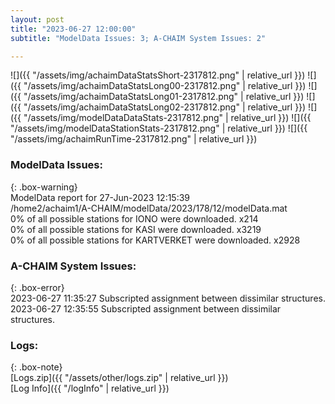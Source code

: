 ```yaml
---
layout: post
title: "2023-06-27 12:00:00"
subtitle: "ModelData Issues: 3; A-CHAIM System Issues: 2"

---
```


![]({{ "/assets/img/achaimDataStatsShort-2317812.png" | relative_url }})
![]({{ "/assets/img/achaimDataStatsLong00-2317812.png" | relative_url }})
![]({{ "/assets/img/achaimDataStatsLong01-2317812.png" | relative_url }})
![]({{ "/assets/img/achaimDataStatsLong02-2317812.png" | relative_url }})
![]({{ "/assets/img/modelDataDataStats-2317812.png" | relative_url }})
![]({{ "/assets/img/modelDataStationStats-2317812.png" | relative_url }})
![]({{ "/assets/img/achaimRunTime-2317812.png" | relative_url }})


### ModelData Issues:  
  
{: .box-warning}  
 ModelData report for 27-Jun-2023 12:15:39   
 /home2/achaim1/A-CHAIM/modelData/2023/178/12/modelData.mat   
 0% of all possible stations for IONO were downloaded. x214   
 0% of all possible stations for KASI were downloaded. x3219   
 0% of all possible stations for KARTVERKET were downloaded. x2928   
  
### A-CHAIM System Issues:  
  
{: .box-error}  
2023-06-27 11:35:27 Subscripted assignment between dissimilar structures.  
2023-06-27 12:35:55 Subscripted assignment between dissimilar structures.  

### Logs:  
  
{: .box-note}  
[Logs.zip]({{ "/assets/other/logs.zip" | relative_url }})  
[Log Info]({{ "/logInfo" | relative_url }})  
